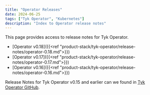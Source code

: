 ```yaml
---
title: "Operator Releases"
date: 2024-06-25
tags: ["Tyk Operator", "Kubernetes"]
description: "Index to Operator release notes"
---
```


This page provides access to release notes for Tyk Operator.

- [Operator v0.18]({{<ref "product-stack/tyk-operator/release-notes/operator-0.18.md">}})
- [Operator v0.17]({{<ref "product-stack/tyk-operator/release-notes/operator-0.17.md">}})
- [Operator v0.16]({{<ref "product-stack/tyk-operator/release-notes/operator-0.16.md">}})

Release Notes for Tyk Operator v0.15 and earlier can we found in [Tyk Operator GitHub](https://github.com/TykTechnologies/tyk-operator/releases).
